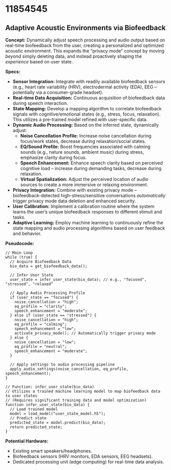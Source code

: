 # 11854545

## Adaptive Acoustic Environments via Biofeedback

**Concept:** Dynamically adjust speech processing and audio output based on real-time biofeedback from the user, creating a personalized and optimized acoustic environment. This expands the “privacy mode” concept by moving *beyond* simply deleting data, and instead proactively shaping the *experience* based on user state.

**Specs:**

*   **Sensor Integration:** Integrate with readily available biofeedback sensors (e.g., heart rate variability (HRV), electrodermal activity (EDA), EEG – potentially via a consumer-grade headset).
*   **Real-time Data Acquisition:** Continuous acquisition of biofeedback data during speech interaction.
*   **State Mapping:** Develop a mapping algorithm to correlate biofeedback signals with cognitive/emotional states (e.g., stress, focus, relaxation).  This utilizes a pre-trained model refined with user-specific data.
*   **Dynamic Audio Processing:** Based on the inferred state, dynamically adjust:
    *   **Noise Cancellation Profile:** Increase noise cancellation during focus/work states, decrease during relaxation/social states.
    *   **EQ/Sound Profile:** Boost frequencies associated with calming sounds (e.g., nature sounds, ambient music) during stress, emphasize clarity during focus.
    *   **Speech Enhancement:** Enhance speech clarity based on perceived cognitive load – increase during demanding tasks, decrease during relaxation.
    *   **Virtual Spatialization:** Adjust the perceived location of audio sources to create a more immersive or relaxing environment.
*   **Privacy Integration:**  Combine with existing privacy mode – biofeedback-detected high-stress/sensitive conversations *automatically* trigger privacy mode data deletion and enhanced security.
*   **User Calibration:** Implement a calibration routine where the system learns the user’s unique biofeedback responses to different stimuli and tasks.
*   **Adaptive Learning:** Employ machine learning to continuously refine the state mapping and audio processing algorithms based on user feedback and behavior.

**Pseudocode:**

```
// Main Loop
while (true) {
  // Acquire Biofeedback Data
  bio_data = get_biofeedback_data();

  // Infer User State
  user_state = infer_user_state(bio_data); // e.g., "focused", "stressed", "relaxed"

  // Apply Audio Processing Profile
  if (user_state == "focused") {
    noise_cancellation = "high";
    eq_profile = "clarity";
    speech_enhancement = "moderate";
  } else if (user_state == "stressed") {
    noise_cancellation = "high";
    eq_profile = "calming";
    speech_enhancement = "low";
    activate_privacy_mode(); // Automatically trigger privacy mode
  } else {
    noise_cancellation = "low";
    eq_profile = "neutral";
    speech_enhancement = "moderate";
  }

  // Apply settings to audio processing pipeline
  apply_audio_settings(noise_cancellation, eq_profile, speech_enhancement);
}

// Function: infer_user_state(bio_data)
// Utilizes a trained machine learning model to map biofeedback data to user states
// (Requires significant training data and model optimization)
function infer_user_state(bio_data) {
  // Load trained model
  model = load_model("user_state_model.h5");
  // Predict state
  predicted_state = model.predict(bio_data);
  return predicted_state;
}
```

**Potential Hardware:**

*   Existing smart speakers/headphones.
*   Biofeedback sensors (HRV monitors, EDA sensors, EEG headsets).
*   Dedicated processing unit (edge computing) for real-time data analysis.